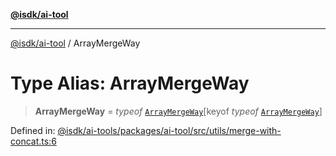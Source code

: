 [**@isdk/ai-tool**](../README.md)

***

[@isdk/ai-tool](../globals.md) / ArrayMergeWay

# Type Alias: ArrayMergeWay

> **ArrayMergeWay** = *typeof* [`ArrayMergeWay`](../variables/ArrayMergeWay.md)\[keyof *typeof* [`ArrayMergeWay`](../variables/ArrayMergeWay.md)\]

Defined in: [@isdk/ai-tools/packages/ai-tool/src/utils/merge-with-concat.ts:6](https://github.com/isdk/ai-tool.js/blob/e883e341c67e937e7d3a3e95e8bc56844896f5a3/src/utils/merge-with-concat.ts#L6)
